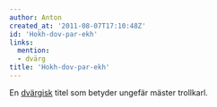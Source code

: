 ```yaml
---
author: Anton
created_at: '2011-08-07T17:10:48Z'
id: 'Hokh-dov-par-ekh'
links:
  mention:
  - dvärg
title: 'Hokh-dov-par-ekh'
---
```


En [dvärgisk] titel som betyder ungefär mäster trollkarl.

  [dvärgisk]: dvärg
